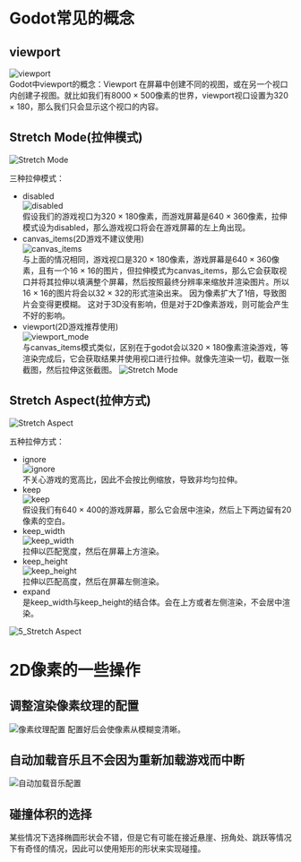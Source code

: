 # Godot常见的概念
## viewport
![viewport](./images/viewport.png)  
Godot中viewport的概念：Viewport 在屏幕中创建不同的视图，或在另一个视口内创建子视图。就比如我们有8000 $\times$ 500像素的世界，viewport视口设置为320 $\times$ 180，那么我们只会显示这个视口的内容。

## Stretch Mode(拉伸模式)  
![Stretch Mode](./images/Stretch-Mode.png)  

三种拉伸模式：
- disabled  
  ![disabled](./images/disabled.png)  
  假设我们的游戏视口为320 $\times$ 180像素，而游戏屏幕是640 $\times$ 360像素，拉伸模式设为disabled，那么游戏视口将会在游戏屏幕的左上角出现。
- canvas_items(2D游戏不建议使用)  
  ![canvas_items](./images/canvas_items.png)  
  与上面的情况相同，游戏视口是320 $\times$ 180像素，游戏屏幕是640 $\times$ 360像素，且有一个16 $\times$ 16的图片，但拉伸模式为canvas_items，那么它会获取视口并将其拉伸以填满整个屏幕，然后按照最终分辨率来缩放并渲染图片。所以16 $\times$ 16的图片将会以32 $\times$ 32的形式渲染出来。
  因为像素扩大了1倍，导致图片会变得更模糊。
  这对于3D没有影响，但是对于2D像素游戏，则可能会产生不好的影响。
- viewport(2D游戏推荐使用)  
  ![viewport_mode](./images/viewport_mode.png)  
  与canvas_items模式类似，区别在于godot会以320 $\times$ 180像素渲染游戏，等渲染完成后，它会获取结果并使用视口进行拉伸。就像先渲染一切，截取一张截图，然后拉伸这张截图。
![Stretch Mode](./images/3-Stretch-Mode.png)  

## Stretch Aspect(拉伸方式)  
![Stretch Aspect](./images/Stretch_Aspect.png)  

五种拉伸方式：  
- ignore  
  ![ignore](./images/ignore.png)  
  不关心游戏的宽高比，因此不会按比例缩放，导致非均匀拉伸。
- keep  
  ![keep](./images/keep.png)  
  假设我们有640 $\times$ 400的游戏屏幕，那么它会居中渲染，然后上下两边留有20像素的空白。
- keep_width  
  ![keep_width](./images/keep_width.png)  
  拉伸以匹配宽度，然后在屏幕上方渲染。
- keep_height  
  ![keep_height](./images/keep_height.png)  
  拉伸以匹配高度，然后在屏幕左侧渲染。
- expand  
  是keep_width与keep_height的结合体。会在上方或者左侧渲染，不会居中渲染。

![5_Stretch Aspect](./images/5_Stretch_Aspect.png)  

# 2D像素的一些操作
## 调整渲染像素纹理的配置
![像素纹理配置](./images/2D-Texture-Settings.png)
配置好后会使像素从模糊变清晰。

## 自动加载音乐且不会因为重新加载游戏而中断
![自动加载音乐配置](./images/autoLoad-Music.png)

## 碰撞体积的选择
某些情况下选择椭圆形状会不错，但是它有可能在接近悬崖、拐角处、跳跃等情况下有奇怪的情况，因此可以使用矩形的形状来实现碰撞。

